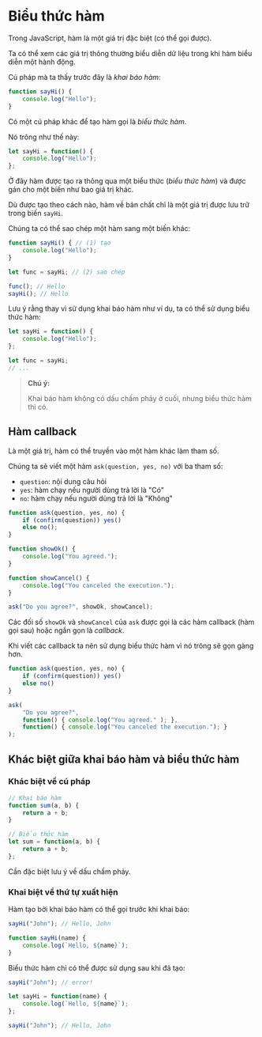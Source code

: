# Biểu thức hàm

Trong JavaScript, hàm là một giá trị đặc biệt (có thể gọi được).

Ta có thể xem các giá trị thông thường biểu diễn dữ liệu trong khi hàm biểu diễn một hành động.

Cú pháp mà ta thấy trước đây là *khai báo hàm*:

```javascript
function sayHi() {
    console.log("Hello");
}
```

Có một cú pháp khác để tạo hàm gọi là *biểu thức hàm*.

Nó trông như thế này:

```javascript
let sayHi = function() {
    console.log("Hello");
};
```

Ở đây hàm được tạo ra thông qua một biểu thức (*biểu thức hàm*) và được gán cho một biến như bao giá trị khác.

Dù được tạo theo cách nào, hàm về bản chất chỉ là một giá trị được lưu trữ trong biến `sayHi`.

Chúng ta có thể sao chép một hàm sang một biến khác:

```javascript
function sayHi() { // (1) tạo
    console.log("Hello");
}

let func = sayHi; // (2) sao chép

func(); // Hello
sayHi(); // Hello
```

Lưu ý rằng thay vì sử dụng khai báo hàm như ví dụ, ta có thể sử dụng biểu thức hàm:

```javascript
let sayHi = function() {
    console.log("Hello");
};

let func = sayHi;
// ...
```

> **Chú ý:**
>
> Khai báo hàm không có dấu chấm phảy ở cuối, nhưng biểu thức hàm thì có.

## Hàm callback

Là một giá trị, hàm có thể truyền vào một hàm khác làm tham số.

Chúng ta sẽ viết một hàm `ask(question, yes, no)` với ba tham số:

- `question`: nội dung câu hỏi
- `yes`: hàm chạy nếu người dùng trả lời là "Có"
- `no`: hàm chạy nếu người dùng trả lời là "Không"

```javascript
function ask(question, yes, no) {
    if (confirm(question)) yes()
    else no();
}

function showOk() {
    console.log("You agreed.");
}

function showCancel() {
    console.log("You canceled the execution.");
}

ask("Do you agree?", showOk, showCancel);
```

Các đối số `showOk` và `showCancel` của `ask` được gọi là các hàm callback (hàm gọi sau) hoặc ngắn gọn là _callback_.

Khi viết các callback ta nên sử dụng biểu thức hàm vì nó trông sẽ gọn gàng hơn.

```javascript
function ask(question, yes, no) {
    if (confirm(question)) yes()
    else no()
}

ask(
    "Do you agree?",
    function() { console.log("You agreed." ); },
    function() { console.log("You canceled the execution."); }
);
```

## Khác biệt giữa khai báo hàm và biểu thức hàm

### Khác biệt về cú pháp

```javascript
// Khai báo hàm
function sum(a, b) {
    return a + b;
}

// Biểu thức hàm
let sum = function(a, b) {
    return a + b;
};
```

Cần đặc biệt lưu ý về dấu chấm phảy.

### Khai biệt về thứ tự xuất hiện

Hàm tạo bởi khai báo hàm có thể gọi trước khi khai báo:

```javascript
sayHi("John"); // Hello, John

function sayHi(name) {
    console.log(`Hello, ${name}`);
}
```

Biểu thức hàm chỉ có thể được sử dụng sau khi đã tạo:

```javascript
sayHi("John"); // error!

let sayHi = function(name) {
    console.log(`Hello, ${name}`);
};

sayHi("John"); // Hello, John
```